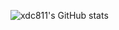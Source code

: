 ![xdc811's GitHub stats](https://github-readme-stats.vercel.app/api?username=xdc811&show_icons=true)
